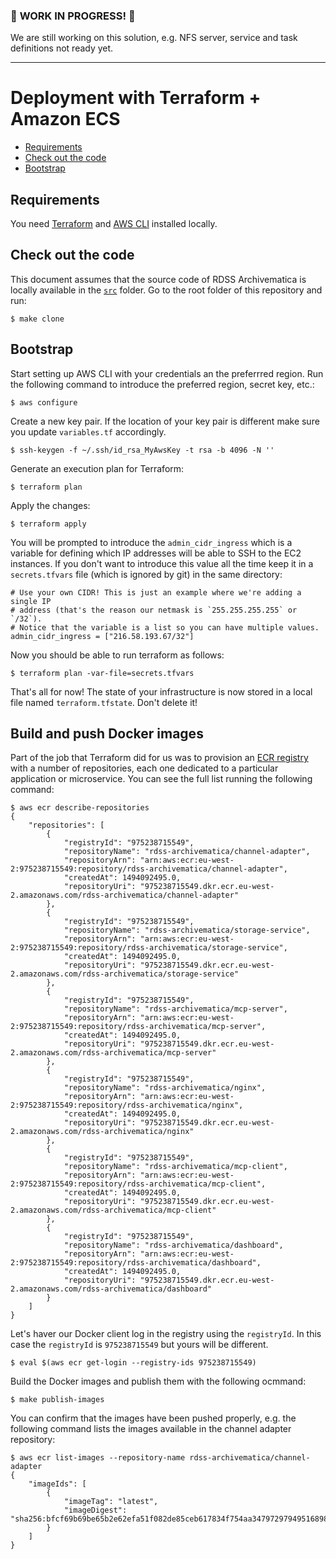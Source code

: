 ### :construction: **WORK IN PROGRESS!** :construction:

We are still working on this solution, e.g. NFS server, service and task definitions not ready yet.

---

# Deployment with Terraform + Amazon ECS

- [Requirements](#requirements)
- [Check out the code](#check-out-the-code)
- [Bootstrap](#bootstrap)

## Requirements

You need [Terraform](https://www.terraform.io) and [AWS CLI](https://aws.amazon.com/cli/) installed locally.

## Check out the code

This document assumes that the source code of RDSS Archivematica is locally available in the [`src`](../../src) folder. Go to the root folder of this repository and run:

    $ make clone

## Bootstrap

Start setting up AWS CLI with your credentials an the preferrred region. Run the following command to introduce the preferred region, secret key, etc.:

    $ aws configure

Create a new key pair. If the location of your key pair is different make sure you update `variables.tf` accordingly.

    $ ssh-keygen -f ~/.ssh/id_rsa_MyAwsKey -t rsa -b 4096 -N ''

Generate an execution plan for Terraform:

    $ terraform plan

Apply the changes:

    $ terraform apply

You will be prompted to introduce the `admin_cidr_ingress` which is a variable for defining which IP addresses will be able to SSH to the EC2 instances. If you don't want to introduce this value all the time keep it in a `secrets.tfvars` file (which is ignored by git) in the same directory:

```hcl
# Use your own CIDR! This is just an example where we're adding a single IP
# address (that's the reason our netmask is `255.255.255.255` or `/32`).
# Notice that the variable is a list so you can have multiple values.
admin_cidr_ingress = ["216.58.193.67/32"]
```

Now you should be able to run terraform as follows:

    $ terraform plan -var-file=secrets.tfvars

That's all for now! The state of your infrastructure is now stored in a local file named `terraform.tfstate`. Don't delete it!

## Build and push Docker images

Part of the job that Terraform did for us was to provision an [ECR registry](https://aws.amazon.com/ecr/) with a number of repositories, each one dedicated to a particular application or microservice. You can see the full list running the following command:

    $ aws ecr describe-repositories
    {
        "repositories": [
            {
                "registryId": "975238715549",
                "repositoryName": "rdss-archivematica/channel-adapter",
                "repositoryArn": "arn:aws:ecr:eu-west-2:975238715549:repository/rdss-archivematica/channel-adapter",
                "createdAt": 1494092495.0,
                "repositoryUri": "975238715549.dkr.ecr.eu-west-2.amazonaws.com/rdss-archivematica/channel-adapter"
            },
            {
                "registryId": "975238715549",
                "repositoryName": "rdss-archivematica/storage-service",
                "repositoryArn": "arn:aws:ecr:eu-west-2:975238715549:repository/rdss-archivematica/storage-service",
                "createdAt": 1494092495.0,
                "repositoryUri": "975238715549.dkr.ecr.eu-west-2.amazonaws.com/rdss-archivematica/storage-service"
            },
            {
                "registryId": "975238715549",
                "repositoryName": "rdss-archivematica/mcp-server",
                "repositoryArn": "arn:aws:ecr:eu-west-2:975238715549:repository/rdss-archivematica/mcp-server",
                "createdAt": 1494092495.0,
                "repositoryUri": "975238715549.dkr.ecr.eu-west-2.amazonaws.com/rdss-archivematica/mcp-server"
            },
            {
                "registryId": "975238715549",
                "repositoryName": "rdss-archivematica/nginx",
                "repositoryArn": "arn:aws:ecr:eu-west-2:975238715549:repository/rdss-archivematica/nginx",
                "createdAt": 1494092495.0,
                "repositoryUri": "975238715549.dkr.ecr.eu-west-2.amazonaws.com/rdss-archivematica/nginx"
            },
            {
                "registryId": "975238715549",
                "repositoryName": "rdss-archivematica/mcp-client",
                "repositoryArn": "arn:aws:ecr:eu-west-2:975238715549:repository/rdss-archivematica/mcp-client",
                "createdAt": 1494092495.0,
                "repositoryUri": "975238715549.dkr.ecr.eu-west-2.amazonaws.com/rdss-archivematica/mcp-client"
            },
            {
                "registryId": "975238715549",
                "repositoryName": "rdss-archivematica/dashboard",
                "repositoryArn": "arn:aws:ecr:eu-west-2:975238715549:repository/rdss-archivematica/dashboard",
                "createdAt": 1494092495.0,
                "repositoryUri": "975238715549.dkr.ecr.eu-west-2.amazonaws.com/rdss-archivematica/dashboard"
            }
        ]
    }

Let's haver our Docker client log in the registry using the `registryId`. In this case the `registryId` is `975238715549` but yours will be different.

    $ eval $(aws ecr get-login --registry-ids 975238715549)

Build the Docker images and publish them with the following ocmmand:

    $ make publish-images

You can confirm that the images have been pushed properly, e.g. the following command lists the images available in the channel adapter repository:

    $ aws ecr list-images --repository-name rdss-archivematica/channel-adapter
    {
        "imageIds": [
            {
                "imageTag": "latest",
                "imageDigest": "sha256:bfcf69b69be65b2e62efa51f082de85ceb617834f754aa347972979495168989"
            }
        ]
    }
